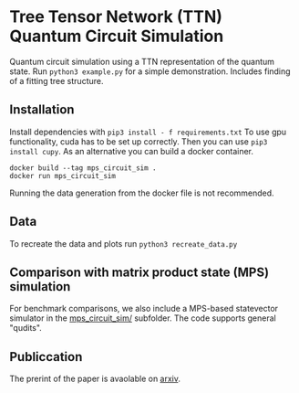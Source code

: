 Tree Tensor Network (TTN) Quantum Circuit Simulation
====================================================

Quantum circuit simulation using a TTN representation of the quantum state. Run `python3 example.py` for a simple demonstration.
Includes finding of a fitting tree structure.


Installation
------------
Install dependencies with `pip3 install - f requirements.txt`
To use gpu functionality, cuda has to be set up correctly.
Then you can use `pip3 install cupy`.
As an alternative you can build a docker container.
```
docker build --tag mps_circuit_sim .
docker run mps_circuit_sim
```
Running the data generation from the docker file is not recommended.


Data
----
To recreate the data and plots run `python3 recreate_data.py`


Comparison with matrix product state (MPS) simulation
-----------------------------------------------------
For benchmark comparisons, we also include a MPS-based statevector simulator in the [mps_circuit_sim/](mps_circuit_sim/) subfolder. The code supports general "qudits".


Publiccation
------------

The prerint of the paper is avaolable on [arxiv](https://arxiv.org/abs/2206.01000).